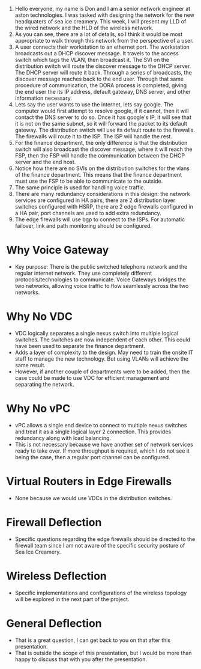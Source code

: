 
1. Hello everyone, my name is Don and I am a senior network engineer at aston technologies. I was tasked with designing the network for the new headquaters of sea ice creamery. This week, I will present my LLD of the wired network and the HLD of the wireless network.
2. As you can see, there are a lot of details, so I think it would be most appropriate to walk through this network from the perspective of a user.
3. A user connects their workstation to an ethernet port. The workstation broadcasts out a DHCP discover message. It travels to the access switch which tags the VLAN, then broadcast it. The SVI on the distribution switch will route the discover message to the DHCP server. The DHCP server will route it back. Through a series of broadcasts, the discover message reaches back to the end user. Through that same procedure of communication, the DORA process is completed, giving the end user the its IP address, default gateway, DNS server, and other information necessary.
4. Lets say the user wants to use the internet, lets say google. The computer would first attempt to resolve google, if it cannot, then it will contact the DNS server to do so. Once it has google's IP, it will see that it is not on the same subnet, so it will forward the packet to its default gateway. The distribution switch will use its default route to the firewalls. The firewalls will route it to the ISP. The ISP will handle the rest. 
5. For the finance department, the only difference is that the distribution switch will also broadcast the discover message, where it will reach the FSP, then the FSP will handle the communication between the DHCP server and the end host. 
6. Notice how there are no SVIs on the distribution switches for the vlans of the finance department. This means that the finance department must use the FSP to be able to communicate to the outside. 
7. The same principle is used for handling voice traffic.
8. There are many redundancy considerations in this design: the network services are configured in HA pairs, there are 2 distribution layer switches configured with HSRP, there are 2 edge firewalls configured in a HA pair, port channels are used to add extra redundancy.
9. The edge firewalls will use bgp to connect to the ISPs. For automatic failover, link and path monitoring should be configured.

# Why Voice Gateway
- Key purpose: There is the public switched telephone network and the regular internet network. They use completely different protocols/technologies to communicate. Voice Gateways bridges the two networks, allowing voice traffic to flow seamlessly across the two networks.

# Why No VDC
- VDC logically separates a single nexus switch into multiple logical switches. The switches are now independent of each other. This could have been used to separate the finance department.
- Adds a layer of complexity to the design. May need to train the onsite IT staff to manage the new technology. But using VLANs will achieve the same result.
- However, if another couple of departments were to be added, then the case could be made to use VDC for efficient management and separating the network.
# Why No vPC
- vPC allows a single end device to connect to multiple nexus switches and treat it as a single logical layer 2 connection. This provides redundancy along with load balancing. 
- This is not necessary because we have another set of network services ready to take over. If more throughput is required, which I do not see it being the case, then a regular port channel can be configured. 

# Virtual Routers in Edge Firewalls
- None because we would use VDCs in the distribution switches.

# Firewall Deflection
- Specific questions regarding the edge firewalls should be directed to the firewall team since I am not aware of the specific security posture of Sea Ice Creamery.

# Wireless Deflection
- Specific implementations and configurations of the wireless topology will be explored in the next part of the project.

# General Deflection
- That is a great question, I can get back to you on that after this presentation.
- That is outside the scope of this presentation, but I would be more than happy to discuss that with you after the presentation.